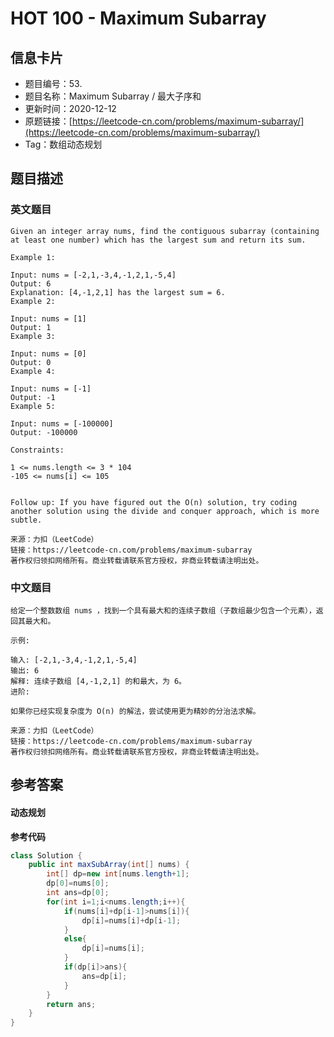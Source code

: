 # HOT 100 - Maximum Subarray

## 信息卡片
- 题目编号：53. 
- 题目名称：Maximum Subarray / 最大子序和
- 更新时间：2020-12-12
- 原题链接：[https://leetcode-cn.com/problems/maximum-subarray/](https://leetcode-cn.com/problems/maximum-subarray/)
- Tag：数组动态规划



## 题目描述
### 英文题目
```
Given an integer array nums, find the contiguous subarray (containing at least one number) which has the largest sum and return its sum.

Example 1:

Input: nums = [-2,1,-3,4,-1,2,1,-5,4]
Output: 6
Explanation: [4,-1,2,1] has the largest sum = 6.
Example 2:

Input: nums = [1]
Output: 1
Example 3:

Input: nums = [0]
Output: 0
Example 4:

Input: nums = [-1]
Output: -1
Example 5:

Input: nums = [-100000]
Output: -100000

Constraints:

1 <= nums.length <= 3 * 104
-105 <= nums[i] <= 105
 

Follow up: If you have figured out the O(n) solution, try coding another solution using the divide and conquer approach, which is more subtle.

来源：力扣（LeetCode）
链接：https://leetcode-cn.com/problems/maximum-subarray
著作权归领扣网络所有。商业转载请联系官方授权，非商业转载请注明出处。
```


### 中文题目
```
给定一个整数数组 nums ，找到一个具有最大和的连续子数组（子数组最少包含一个元素），返回其最大和。

示例:

输入: [-2,1,-3,4,-1,2,1,-5,4]
输出: 6
解释: 连续子数组 [4,-1,2,1] 的和最大，为 6。
进阶:

如果你已经实现复杂度为 O(n) 的解法，尝试使用更为精妙的分治法求解。

来源：力扣（LeetCode）
链接：https://leetcode-cn.com/problems/maximum-subarray
著作权归领扣网络所有。商业转载请联系官方授权，非商业转载请注明出处。
```


## 参考答案
#### 动态规划
**参考代码**
```java
class Solution {
    public int maxSubArray(int[] nums) {
        int[] dp=new int[nums.length+1];
        dp[0]=nums[0];
        int ans=dp[0];
        for(int i=1;i<nums.length;i++){
            if(nums[i]+dp[i-1]>nums[i]){
                dp[i]=nums[i]+dp[i-1];
            }
            else{
                dp[i]=nums[i];
            }
            if(dp[i]>ans){
                ans=dp[i];
            }
        }
        return ans;
    }
}
```


